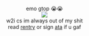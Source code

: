 <p align="center">
emo gtop 😭😭<br>
<img src="https://files.catbox.moe/72w0zo.png"/><br>
w2i cs im always out of my shit<br>
read <a href="https://rentry.co/bigbang">rentry</a> or sign <a href="https://mcr.atabook.org">ata</a> if u gaf
</p>
